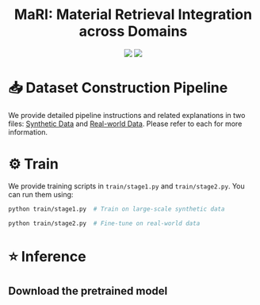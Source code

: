 <div align="center">
  
# MaRI: Material Retrieval Integration across Domains

<a href="https://jianhuiwemi.github.io/MaRI"><img src="https://img.shields.io/badge/Project_Page-Online-EA3A97"></a>
<a href="https://arxiv.org/abs/2503.08111"><img src="https://img.shields.io/badge/ArXiv-2503.01370-brightgreen"></a> 

</div>

# 📥 Dataset Construction Pipeline
We provide detailed pipeline instructions and related explanations in two files: [Synthetic Data](./dataset/synthetic/readme.md) and [Real-world Data](./dataset/real/readme.md). Please refer to each for more information.





# ⚙ Train
We provide training scripts in `train/stage1.py` and `train/stage2.py`. You can run them using:

```bash
python train/stage1.py  # Train on large-scale synthetic data
```
```bash
python train/stage2.py  # Fine-tune on real-world data
```
# ⭐ Inference



## Download the pretrained model


